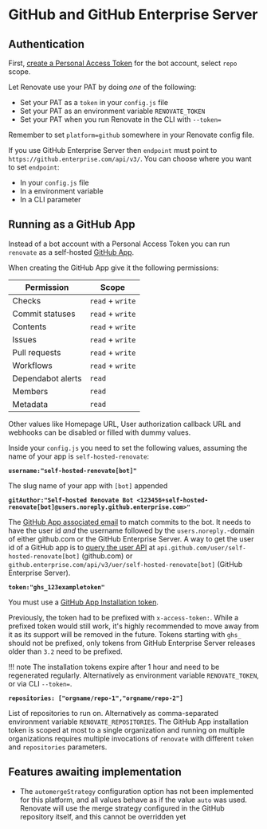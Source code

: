 # GitHub and GitHub Enterprise Server

## Authentication

First, [create a Personal Access Token](https://docs.github.com/en/authentication/keeping-your-account-and-data-secure/creating-a-personal-access-token) for the bot account, select `repo` scope.

Let Renovate use your PAT by doing _one_ of the following:

- Set your PAT as a `token` in your `config.js` file
- Set your PAT as an environment variable `RENOVATE_TOKEN`
- Set your PAT when you run Renovate in the CLI with `--token=`

Remember to set `platform=github` somewhere in your Renovate config file.

If you use GitHub Enterprise Server then `endpoint` must point to `https://github.enterprise.com/api/v3/`.
You can choose where you want to set `endpoint`:

- In your `config.js` file
- In a environment variable
- In a CLI parameter

## Running as a GitHub App

Instead of a bot account with a Personal Access Token you can run `renovate` as a self-hosted [GitHub App](https://docs.github.com/en/developers/apps/getting-started-with-apps).

When creating the GitHub App give it the following permissions:

| Permission        | Scope            |
| ----------------- | ---------------- |
| Checks            | `read` + `write` |
| Commit statuses   | `read` + `write` |
| Contents          | `read` + `write` |
| Issues            | `read` + `write` |
| Pull requests     | `read` + `write` |
| Workflows         | `read` + `write` |
| Dependabot alerts | `read`           |
| Members           | `read`           |
| Metadata          | `read`           |

Other values like Homepage URL, User authorization callback URL and webhooks can be disabled or filled with dummy values.

Inside your `config.js` you need to set the following values, assuming the name of your app is `self-hosted-renovate`:

**`username:"self-hosted-renovate[bot]"`**

The slug name of your app with `[bot]` appended

**`gitAuthor:"Self-hosted Renovate Bot <123456+self-hosted-renovate[bot]@users.noreply.github.enterprise.com>"`**

The [GitHub App associated email](https://github.community/t/logging-into-git-as-a-github-app/115916/2) to match commits to the bot.
It needs to have the user id _and_ the username followed by the `users.noreply.`-domain of either github.com or the GitHub Enterprise Server.
A way to get the user id of a GitHub app is to [query the user API](https://docs.github.com/en/rest/reference/users#get-a-user) at `api.github.com/user/self-hosted-renovate[bot]` (github.com) or `github.enterprise.com/api/v3/uer/self-hosted-renovate[bot]` (GitHub Enterprise Server).

**`token:"ghs_123exampletoken"`**

You must use a [GitHub App Installation token](https://docs.github.com/en/developers/apps/building-github-apps/authenticating-with-github-apps#authenticating-as-an-installation).

Previously, the token had to be prefixed with `x-access-token:`.
While a prefixed token would still work, it's highly recommended to move away from it as its support will be removed in the future.
Tokens starting with `ghs_` should not be prefixed, only tokens from GitHub Enterprise Server releases older than `3.2` need to be prefixed.

<!-- prettier-ignore -->
!!! note
    The installation tokens expire after 1 hour and need to be regenerated regularly.
    Alternatively as environment variable `RENOVATE_TOKEN`, or via CLI `--token=`.

**`repositories: ["orgname/repo-1","orgname/repo-2"]`**

List of repositories to run on.
Alternatively as comma-separated environment variable `RENOVATE_REPOSITORIES`.
The GitHub App installation token is scoped at most to a single organization and running on multiple organizations requires multiple invocations of `renovate` with different `token` and `repositories` parameters.

## Features awaiting implementation

- The `automergeStrategy` configuration option has not been implemented for this platform, and all values behave as if the value `auto` was used. Renovate will use the merge strategy configured in the GitHub repository itself, and this cannot be overridden yet
